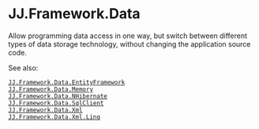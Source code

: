 ﻿JJ.Framework.Data
=================

Allow programming data access in one way, but switch between different types of data storage technology, without changing the application source code.

See also:

[`JJ.Framework.Data.EntityFramework`](https://dev.azure.com/jjvanzon/JJs-Software/_artifacts/feed/JJs-Pre-Release-Package-Feed/NuGet/JJ.Framework.Data.EntityFramework/overview)  
[`JJ.Framework.Data.Memory`](https://dev.azure.com/jjvanzon/JJs-Software/_artifacts/feed/JJs-Pre-Release-Package-Feed/NuGet/JJ.Framework.Data.Memory/overview)  
[`JJ.Framework.Data.NHibernate`](https://dev.azure.com/jjvanzon/JJs-Software/_artifacts/feed/JJs-Pre-Release-Package-Feed/NuGet/JJ.Framework.Data.NHibernate/overview)  
[`JJ.Framework.Data.SqlClient`](https://dev.azure.com/jjvanzon/JJs-Software/_artifacts/feed/JJs-Pre-Release-Package-Feed/NuGet/JJ.Framework.Data.SqlClient/overview)  
[`JJ.Framework.Data.Xml`](https://dev.azure.com/jjvanzon/JJs-Software/_artifacts/feed/JJs-Pre-Release-Package-Feed/NuGet/JJ.Framework.Data.Xml/overview)  
[`JJ.Framework.Data.Xml.Linq`](https://dev.azure.com/jjvanzon/JJs-Software/_artifacts/feed/JJs-Pre-Release-Package-Feed/NuGet/JJ.Framework.Data.Xml.Linq/overview)
